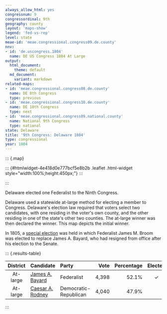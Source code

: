 ```yaml
---
always_allow_html: yes
congressnum: 9
congressordinal: 9th
geography: county
layout: 'maps-show'
legend: 'fed-vs-rep'
level: state
meae-id: 'meae.congressional.congress09.de.county'
nnv:
- id: 'de.uscongress.1804'
  name: DE US Congress 1804 At Large
output:
  html_document:
    theme: default
  md_document:
    variant: markdown
related-maps:
- id: 'meae.congressional.congress08.de.county'
  name: DE 8th Congress
  type: previous
- id: 'meae.congressional.congress10.de.county'
  name: DE 10th Congress
  type: next
- id: 'meae.congressional.congress09.national.county'
  name: National 9th Congress
  type: national
state: Delaware
title: '9th Congress: Delaware 1804'
type: congressional
year: 1804
---
```


::: {.map}
<!--html_preserve-->

::: {#htmlwidget-4e418d0e777bcf5e8b2b .leaflet .html-widget style="width:100%;height:450px;"}
:::

<script type="application/json" data-for="htmlwidget-4e418d0e777bcf5e8b2b">{"x":{"options":{"minZoom":7,"maxZoom":12,"crs":{"crsClass":"L.Proj.CRS","code":"ESRI:26957","proj4def":"+proj=tmerc +lat_0=38 +lon_0=-75.41666666666667 +k=0.999995 +x_0=200000 +y_0=0 +ellps=GRS80 +datum=NAD83 +units=m +no_defs","projectedBounds":null,"options":{"resolutions":[1048576,524288,262144,131072,65536,32768,16384,8192,4096,2048,1024,512,256,128,64,32,16,8,4,2,1]}},"zoomControl":false,"dragging":true},"calls":[{"method":"setMaxBounds","args":[38.0010550211568,-76.2387580106502,40.2890069942613,-74.5984130060203]},{"method":"addPolygons","args":[[[[{"lng":[-75.4539666375514,-75.463414639927,-75.4434606336402,-75.4479206339824,-75.4143566232504,-75.4254476255084,-75.4043546190585,-75.4059416194887,-75.3928716130074,-75.4121566163408,-75.4020366083584,-75.3417135867442,-75.3117765731469,-75.3124865733588,-75.3808245958492,-75.4011786014627,-75.4020926001477,-75.484334625406,-75.5096326318078,-75.5275966362747,-75.5363896388757,-75.5548286439058,-75.7226776966213,-75.7348507087516,-75.7398047138556,-75.7476697219339,-75.7559557303518,-75.7599807344993,-75.700493715772,-75.664180703821,-75.5845396796518,-75.553511672324,-75.5210106623446,-75.4945806529856,-75.4781486455958,-75.4539666375514],"lat":[39.2956401994481,39.2846391968855,39.2852671976898,39.2661731936453,39.2644221944243,39.24198018947,39.2461361910312,39.2448411907134,39.2028961825891,39.1530741717537,39.0668941544494,39.0211141470837,38.9459251326379,38.9456971325674,38.9616811335689,38.9466971298079,38.9174691237679,38.9040961182619,38.875143111457,38.8531611063301,38.8499601053761,38.8355281017859,38.8308760951755,38.9802861254513,39.0436641382676,39.1433141583761,39.2459671790328,39.2966161892075,39.2983231915941,39.290250191193,39.3087441976776,39.3529772077381,39.3586172099931,39.3412022073489,39.3024452000143,39.2956401994481]}]],[[{"lng":[-75.5690616856829,-75.568500685464,-75.5692976857191,-75.5690616856829],"lat":[39.5012782373215,39.5005602371951,39.5006052371769,39.5012782373215]}],[{"lng":[-75.5124026600162,-75.4382936335448,-75.4043546190585,-75.4254476255084,-75.4143566232504,-75.4479206339824,-75.4434606336402,-75.463414639927,-75.4539666375514,-75.4781486455958,-75.4945806529856,-75.5210106623446,-75.553511672324,-75.5845396796518,-75.664180703821,-75.700493715772,-75.7599807344993,-75.7602887348561,-75.7666697412094,-75.7883607679793,-75.7737607633465,-75.7392287553805,-75.6798007388924,-75.5957577135407,-75.5940317130065,-75.5798507085641,-75.5772297077402,-75.4988456825063,-75.4150436540295,-75.4053386506209,-75.4481366629459,-75.4617166666373,-75.4776426689234,-75.492142673277,-75.5594476899996,-75.5536636865562,-75.5152306731488,-75.5136156717188,-75.5656376878708,-75.5930706920351,-75.5714496829769,-75.5385146711715,-75.5124026600162],"lat":[39.3656862117243,39.3127292034621,39.2461361910312,39.24198018947,39.2644221944243,39.2661731936453,39.2852671976898,39.2846391968855,39.2956401994481,39.3024452000143,39.3412022073489,39.3586172099931,39.3529772077381,39.3087441976776,39.290250191193,39.2983231915941,39.2966161892075,39.3011771901251,39.3772242053649,39.7218192743106,39.7218192748185,39.7731282863491,39.813959296628,39.83716430421,39.8374143043199,39.8385343050363,39.838692305159,39.8333203067884,39.8017953033293,39.79622130254,39.7739772965874,39.7631382939358,39.7150222836854,39.7106222822992,39.6298212636685,39.6018492582122,39.5807612552652,39.5647292520753,39.5585172490337,39.4791952320213,39.4405302249172,39.4165102211653,39.3656862117243]}]],[[{"lng":[-75.0702374792373,-75.0776934810141,-75.0912234856109,-75.0702374792373],"lat":[38.6207110734555,38.6098230709529,38.6158730717649,38.6207110734555]}],[{"lng":[-75.3808245958492,-75.3124865733588,-75.3117765731469,-75.305545569474,-75.2601325529501,-75.1598675166488,-75.1135175015998,-75.0933084963118,-75.079845488895,-75.0619074759773,-75.081913483889,-75.0776744855091,-75.1038034935695,-75.1051264947042,-75.1196584982583,-75.1617215125619,-75.1347735026937,-75.1263344981577,-75.1485695054855,-75.1674025107426,-75.1032184904576,-75.1005824886505,-75.1683405101881,-75.1551295052778,-75.1849735139813,-75.2890655469791,-75.2660595389996,-75.18247551273,-75.2266345253143,-75.1945085156933,-75.2040955180816,-75.1173384925973,-75.1050844883266,-75.112948490056,-75.0968874854432,-75.101974485536,-75.0885484830161,-75.0624194747119,-75.0788724811098,-75.0592964750926,-75.048941463547,-75.0648924685838,-75.0523594650833,-75.057384469115,-75.1037744839037,-75.0588944690507,-75.0661754705547,-75.0810944753014,-75.0656744688306,-75.070367470311,-75.1060934824364,-75.0897524764303,-75.3189685487649,-75.3412525557972,-75.4775775988505,-75.5741126293814,-75.6935226671974,-75.701567675176,-75.7073476810538,-75.7226776966213,-75.5548286439058,-75.5363896388757,-75.5275966362747,-75.5096326318078,-75.484334625406,-75.4020926001477,-75.4011786014627,-75.3808245958492],"lat":[38.9616811335689,38.9456971325674,38.9459251326379,38.914794126442,38.8751201197845,38.7902671056028,38.7829961056297,38.8035221105357,38.7447050988227,38.6089020712783,38.6387870768217,38.6942640884555,38.6905370868257,38.7039270895544,38.6845100850568,38.7033670875765,38.678126083238,38.6431450762681,38.6488150767127,38.6358580734086,38.6357140754863,38.6174310717813,38.6199320700765,38.6061030676426,38.5925790638571,38.5951410609616,38.5817190589367,38.5839030621394,38.5584650554092,38.56822205849,38.5562460556892,38.5921300659832,38.5846040648227,38.5704090616182,38.5790670639416,38.550544057852,38.5829610650228,38.5820230656827,38.6046180698343,38.6077780711305,38.4512720389343,38.4513040384219,38.4599590406321,38.5063290501177,38.5090040491601,38.4960790479365,38.481016044565,38.481714044224,38.451302038396,38.4512850382396,38.4673890404275,38.4513010376113,38.4518480302214,38.4519790295155,38.4536800253712,38.4559990226533,38.4601370195383,38.5607440401265,38.6352890553553,38.8308760951755,38.8355281017859,38.8499601053761,38.8531611063301,38.875143111457,38.9040961182619,38.9174691237679,38.9466971298079,38.9616811335689]}]]],null,null,{"interactive":true,"className":"","stroke":true,"color":"#bbb","weight":2,"opacity":1,"fill":true,"fillColor":["#74C476","#756BB1","#31A354"],"fillOpacity":1,"dashArray":"5, 5","smoothFactor":1,"noClip":false},["<b>Kent County, Delaware<\/b><br/>\nCongressional District: At-large<br/>\nFederalists: 57.5% (1,374 votes)<br/>\nDemocratic-Republicans: 42.5% (1,017 votes)<br/>","<b>New Castle County, Delaware<\/b><br/>\nCongressional District: At-large<br/>\nFederalists: 31.4% (902 votes)<br/>\nDemocratic-Republicans: 68.6% (1,971 votes)<br/>","<b>Sussex County, Delaware<\/b><br/>\nCongressional District: At-large<br/>\nFederalists: 66.9% (2,122 votes)<br/>\nDemocratic-Republicans: 33.1% (1,052 votes)<br/>"],null,["Kent County / At-large district","New Castle County / At-large district","Sussex County / At-large district"],{"interactive":false,"permanent":false,"direction":"auto","opacity":1,"offset":[0,0],"textsize":"10px","textOnly":false,"className":"","sticky":true},null]},{"method":"addPolygons","args":[[[[{"lng":[-75.5665780081477,-75.5617030106067,-75.5609349845823,-75.5665780081477],"lat":[39.5084109845628,39.520060011991,39.5161459842452,39.5084109845628]}],[{"lng":[-75.5769909995806,-75.5689269740078,-75.5647660447402,-75.56431801437,-75.5657909969449,-75.5758070477673,-75.5787190044634,-75.5794069924758,-75.5769909995806],"lat":[39.5971999800774,39.5931360030804,39.5891680281276,39.5847040019367,39.5834079944056,39.5877120148869,39.5915039672119,39.5972319981773,39.5971999800774]}],[{"lng":[-75.5593023546504,-75.5597899965802,-75.5558700186549,-75.5617259938155,-75.567694000498,-75.5712470095894,-75.5715989893708,-75.5658059571341,-75.5593023546504],"lat":[39.6294721535009,39.6226879969987,39.6058240288403,39.6051679922607,39.6137439961784,39.6208959849403,39.6259519810555,39.6286560055469,39.6294721535009]}],[{"lng":[-75.4850869985283,-75.4849070011497,-75.4899449793559,-75.4910679824805,-75.4850869985283],"lat":[39.3252300032381,39.3211789951847,39.3197580064062,39.3244490073975,39.3252300032381]}],[{"lng":[-75.4863960046154,-75.4826500169284,-75.487748016228,-75.4906980033857,-75.4863960046154],"lat":[39.3423489949348,39.3392379904568,39.3372449943705,39.3405850039848,39.3423489949348]}],[{"lng":[-75.0489390110815,-75.0525100323144,-75.0534829982118,-75.0656729702028,-75.0703659814197,-75.0855200093176,-75.0871610211742,-75.0897509872834,-75.1223049982333,-75.1736269942154,-75.2496330234908,-75.2603499855948,-75.3313550114322,-75.3370199867606,-75.3401209918524,-75.357198997103,-75.3935629993102,-75.4085260302318,-75.4185220068668,-75.4248309995766,-75.4870070110935,-75.5097180262873,-75.5602530057043,-75.5623739839768,-75.5811830017273,-75.5836010332618,-75.6246489784412,-75.6628430138229,-75.6874650035794,-75.693521015216,-75.6966880172531,-75.6997699833449,-75.7001209906798,-75.7014859868873,-75.704068970635,-75.7046249901716,-75.70620598216,-75.7063029963954,-75.7085469756605,-75.7113190232808,-75.7170829839623,-75.7214079979391,-75.7222050034977,-75.725565045306,-75.7272739962031,-75.7274190085277,-75.7302990324166,-75.7365040104791,-75.7377829940832,-75.7387469904905,-75.7389569995639,-75.7419329934138,-75.7421859759395,-75.7438110083772,-75.7452089895607,-75.7457329928632,-75.7461210009357,-75.7476680399243,-75.7493560028159,-75.7512310000562,-75.7519170075527,-75.755953014145,-75.7585440055085,-75.7608399865317,-75.7638009675894,-75.7659169969642,-75.7666339754999,-75.7670690560968,-75.7679310005553,-75.7704719961582,-75.7707630343772,-75.7738119992097,-75.7774090145926,-75.7810840067866,-75.7812830001685,-75.7854839803247,-75.7874500046964,-75.7884900157892,-75.7887580106502,-75.7885579782504,-75.7886059794609,-75.7886580035155,-75.7884849880984,-75.7884590208602,-75.7884589814661,-75.7883590087671,-75.7883590028827,-75.7742580487516,-75.7688579675573,-75.7595930300052,-75.7503289752099,-75.7443939708499,-75.7442379837003,-75.7436420045151,-75.7402980015752,-75.7345369877708,-75.7290649989103,-75.7270490021275,-75.711655975222,-75.7012080023411,-75.6896389802853,-75.679798975085,-75.6628220010524,-75.6352360178569,-75.6300199805813,-75.6254119952743,-75.6233640254971,-75.6100349702622,-75.5988980251957,-75.5978099834431,-75.5957559800986,-75.5936659912437,-75.5798489901597,-75.5704640086434,-75.5647480006742,-75.5567469882502,-75.5393459982956,-75.5261859698846,-75.5184439662213,-75.5161839898494,-75.4988430110856,-75.4812419904243,-75.4633410092979,-75.4500399939387,-75.4404390008384,-75.4241379880726,-75.4321380369747,-75.4399389859236,-75.4567399945474,-75.4621400117328,-75.4720399976878,-75.4799400295837,-75.4799400097941,-75.4860409941115,-75.4871409990678,-75.4938410074456,-75.5004409878902,-75.5106420104012,-75.5225430435721,-75.5304430189115,-75.5319429942083,-75.535142994943,-75.5343429916819,-75.5305430421828,-75.5203430142105,-75.5226429877658,-75.5258429905827,-75.5249550095137,-75.5288429837496,-75.5301439880505,-75.5511449955098,-75.5581449697528,-75.5616459835536,-75.5667460112256,-75.5785470016404,-75.5871469826376,-75.6023040085122,-75.6082570234181,-75.6114730034659,-75.6148650268156,-75.6152489815567,-75.6119370144825,-75.61561698687,-75.6118729943382,-75.6087049912946,-75.6035840025447,-75.59937600476,-75.5868000020278,-75.5846239779695,-75.5733909846158,-75.5663350100255,-75.5657539938698,-75.5770113040534,-75.5746229680898,-75.5672619554765,-75.5656359896003,-75.5672609835327,-75.5693589962308,-75.5688560034686,-75.5696230193199,-75.5714849693024,-75.5725470046134,-75.5769490163195,-75.5868150189952,-75.5883960204732,-75.5878459707624,-75.5915640004765,-75.5929489439283,-75.5920589955504,-75.5892210011077,-75.5844960051176,-75.5801850139017,-75.5816010082811,-75.5779690258227,-75.5736890189045,-75.5711509773088,-75.5738069930295,-75.568491988365,-75.5656880198051,-75.5562449942352,-75.5508739830088,-75.5476590154668,-75.5425830106229,-75.5385119863887,-75.5355640048673,-75.529668024731,-75.527869992788,-75.5234479977484,-75.524187022041,-75.5207669796973,-75.5213589797182,-75.5159939425387,-75.5160879946526,-75.513644989466,-75.5116989763728,-75.5052759860475,-75.4946309706426,-75.4920040101645,-75.4940050123296,-75.5037145508935,-75.5022560043027,-75.4976830246297,-75.4923379573367,-75.4919209619604,-75.4892369975439,-75.4839050026288,-75.4839130078686,-75.4857439975249,-75.4832990458599,-75.4776970254717,-75.4680559752618,-75.4604229638299,-75.4561200145961,-75.4524049692648,-75.4486930277982,-75.4390269862829,-75.4369359811654,-75.437230002055,-75.4341080094256,-75.4338729895731,-75.4308100210554,-75.4197089951522,-75.4143219815898,-75.4083760323422,-75.4029639968798,-75.4029940142893,-75.4061780281946,-75.4020890095051,-75.401562995632,-75.4042729858537,-75.4059509893792,-75.4005399881167,-75.3968919732493,-75.3963650194105,-75.393162009893,-75.3929010338915,-75.3954369802522,-75.4003499798072,-75.4009100050668,-75.4082659857204,-75.4095920108637,-75.407860017723,-75.4119490146291,-75.4108930076958,-75.4095709719441,-75.4097489810485,-75.4072850003243,-75.4069950029763,-75.40426698302,-75.4002190489598,-75.401488011958,-75.4021699885671,-75.4014969768486,-75.3958059921501,-75.3965700087633,-75.3879140155878,-75.3798729925016,-75.3755319854078,-75.3698099809752,-75.3614109555345,-75.3457629885376,-75.3417120125815,-75.3221080004636,-75.317883955016,-75.314774997539,-75.3116070373844,-75.3117540111894,-75.3124290430854,-75.314891008058,-75.3136010244357,-75.3166199939232,-75.3160329926668,-75.3055430007176,-75.2970779935439,-75.2836940263651,-75.2717210609901,-75.2575560426593,-75.2407589925493,-75.2369789965451,-75.2320289934898,-75.2223370050118,-75.2166580158522,-75.2115650174544,-75.2062304829244,-75.2019640211756,-75.1946490032647,-75.1889720207101,-75.1817179814705,-75.1590219779168,-75.1463900059566,-75.1399870157338,-75.127072982279,-75.1133309866114,-75.1047039839022,-75.0971030175963,-75.0937420194647,-75.0942399978232,-75.0968159874997,-75.0945649983232,-75.0918150095978,-75.0871010404921,-75.0855479769872,-75.082152988074,-75.0812439755129,-75.081563957336,-75.0804519948716,-75.0798360092047,-75.0745109721782,-75.0736620170908,-75.071381984959,-75.0698340132509,-75.0667660062256,-75.0655100143943,-75.0647799908833,-75.0652169718064,-75.063291001808,-75.0639630048918,-75.07588718454,-75.0777030050794,-75.084850973885,-75.091097002023,-75.086575010017,-75.0802430006965,-75.0774139589096,-75.0784059946063,-75.0767150142172,-75.0717830170505,-75.0719300131508,-75.0789919801046,-75.0818539671545,-75.0811839990548,-75.0782960084943,-75.0744139756878,-75.0773039914245,-75.0723720246877,-75.0723429855654,-75.0747979515309,-75.075237003984,-75.0766689958174,-75.0805249768474,-75.0899009871838,-75.0909809875762,-75.089488994726,-75.0972290219659,-75.0998010215877,-75.1053510183373,-75.1079769985401,-75.116273014958,-75.1194559933666,-75.1196860000542,-75.1263540099748,-75.1326610420021,-75.1410979981413,-75.1455960097609,-75.1489259873384,-75.1373959855476,-75.1346860198721,-75.1322949900109,-75.135392034889,-75.1311049753732,-75.1305250019665,-75.1251850130587,-75.1318129947085,-75.1263600080577,-75.1311190029636,-75.1334240158357,-75.137890984338,-75.1382680082042,-75.1485410183533,-75.1465000357333,-75.1358490030836,-75.132960015894,-75.1317369590078,-75.1286740260687,-75.1241100142552,-75.1205490135159,-75.1185070015067,-75.1124960149404,-75.1085839901203,-75.102953011341,-75.0988370255988,-75.090254973002,-75.0939600451643,-75.1005799634451,-75.1112889772569,-75.1169760397989,-75.1240080039608,-75.1337119965824,-75.1421429881513,-75.1473659897076,-75.1530829823422,-75.1578719923725,-75.1625690161166,-75.1698690247642,-75.1729830133879,-75.1810340057586,-75.1838640071626,-75.1891130168377,-75.1923509888798,-75.1963169804978,-75.2032900106704,-75.2061480042094,-75.2135540150327,-75.2197379651239,-75.2231789630415,-75.2288670070822,-75.2333570068207,-75.2359819618075,-75.2387840006566,-75.2486140083684,-75.2516179959946,-75.2561099701041,-75.2636629894666,-75.2671940030452,-75.2693209934503,-75.276872993017,-75.2780999911435,-75.2757389618438,-75.2720939466801,-75.2640450191779,-75.2594389998658,-75.2544230181663,-75.2529040306499,-75.245111984124,-75.2402990277167,-75.2385770005697,-75.2340270155517,-75.2278149848904,-75.2251599896938,-75.2207270090596,-75.2196779880758,-75.2158280099242,-75.2067590094407,-75.2033160049665,-75.195003988379,-75.1930790068443,-75.1887050037518,-75.1815599770273,-75.1853219836421,-75.1918240060669,-75.1925530092636,-75.19890998152,-75.2027869850111,-75.2120570207625,-75.2193170047724,-75.2215130133997,-75.2152050240377,-75.2090830093202,-75.2017960289314,-75.1962860001414,-75.1937189627457,-75.1898119988223,-75.187626000655,-75.1813569885427,-75.1812990001687,-75.1721700172172,-75.1669510239423,-75.15793898991,-75.1534450186552,-75.1497119857948,-75.1415739813343,-75.1338409919208,-75.1312469973801,-75.1195829898753,-75.1173370145928,-75.1050819827535,-75.1097189759491,-75.1070629952694,-75.0974100133487,-75.1001779942648,-75.0987739753177,-75.0967030058372,-75.0920380281648,-75.0917439959385,-75.0882469669096,-75.0898819922278,-75.0965900031858,-75.0947550125852,-75.0898269998843,-75.0874079906474,-75.0843170034092,-75.0782810169905,-75.0775820049212,-75.0720409951983,-75.0728849940266,-75.0712229947537,-75.0653040291818,-75.0623290122903,-75.0635830118336,-75.0692710043365,-75.0661500189919,-75.0667039978851,-75.070554006156,-75.0716639981472,-75.0643419828187,-75.059789968089,-75.0584780283439,-75.0566129891076,-75.056033058056,-75.0532650058765,-75.053411987364,-75.05178299819,-75.0497759935355,-75.0495739687375,-75.0484130060203,-75.0489390110815],"lat":[38.4512629924763,38.4512730211564,38.4512739758486,38.4512930060441,38.4512760225024,38.4512849937202,38.4512919945353,38.4512919832954,38.4512640079321,38.4510550211568,38.4513090065785,38.4514919957307,38.451908991404,38.4519439699152,38.4519629831444,38.4521359928052,38.4521139824053,38.4523700048867,38.452606999197,38.4526099848363,38.4538289864365,38.454400975351,38.4555840065111,38.4556299860367,38.4561930098667,38.4564239989391,38.457704016787,38.4587589895644,38.459830000894,38.4601279713352,38.4964670000789,38.5368109777714,38.541480993976,38.5597059788919,38.5931420062824,38.6001229921502,38.6201510070575,38.6218709980805,38.6483549844656,38.6845660053567,38.7593829913963,38.8140330008512,38.8242519570139,38.8681519851942,38.88639001638,38.8878170195206,38.9257470141466,39.0001130156945,39.0174459882969,39.0251899879064,39.0331809792063,39.0707759396347,39.0739879926308,39.0946739784879,39.1074070069257,39.1140389932686,39.1203180017232,39.1433059827251,39.1648150136648,39.1814999895489,39.1941220088301,39.2459579604912,39.2765880102583,39.3075910102396,39.3445899969091,39.3664889991649,39.3769160187311,39.3832040246486,39.3937940062329,39.424666979077,39.4299859706632,39.4656470149074,39.5106139844989,39.5546180107985,39.5575609921739,39.61074498232,39.6374550051594,39.6522390218959,39.6642110082626,39.6714110093381,39.6808770013361,39.6819109873807,39.6902510068688,39.6949589793519,39.7006230192672,39.7148109688716,39.7218109936351,39.7219109821269,39.7326109978719,39.7483069807029,39.7609899881433,39.767854991037,39.767912971159,39.7684309507487,39.7719830034364,39.7775350007237,39.7823989995948,39.7841259814747,39.7956939859377,39.8026059560396,39.809214001528,39.8139500093839,39.8211500192659,39.8300299764831,39.8313109942494,39.832334991751,39.8327510069724,39.8352150058396,39.8367989968123,39.8369429879605,39.8371560051553,39.8374549606493,39.8385259930591,39.8390069942613,39.8384109907008,39.8387110092969,39.8382109947805,39.8370389796568,39.8363109948766,39.8360139860477,39.833312004978,39.8291120133311,39.8238119973941,39.8189120203909,39.8149119936611,39.8070120097259,39.8041119971071,39.80291198198,39.7936130090324,39.7902129865749,39.7818130059564,39.773713055394,39.7726130126642,39.7631129993326,39.7600130120466,39.7516129814729,39.744512996533,39.7187130042529,39.7212130216132,39.7240129938761,39.7304129926151,39.7311129851003,39.724612979291,39.7208129832159,39.7178130285618,39.7140129826571,39.7018129976588,39.6995049922861,39.6952129883397,39.6920130079586,39.6705120034105,39.66381201423,39.6574119950299,39.6572120193189,39.6530119908909,39.6510119874461,39.6337919932783,39.6258079835641,39.6245440146781,39.620688014523,39.6146720209537,39.6108639934822,39.60844801154,39.5974080109751,39.5951360075406,39.5889600037317,39.5889440012985,39.580032014498,39.576527939692,39.5686879867271,39.5654559679736,39.5614160370912,39.5596058929837,39.5578679976551,39.5590129904528,39.5583030062339,39.5530850328174,39.5405889923094,39.5344330118834,39.5281389935387,39.5241330027244,39.5167180098352,39.5073800216275,39.49868797846,39.4957969784899,39.4919590066223,39.483901024615,39.4776979989793,39.4674449939185,39.460672000963,39.4546310183431,39.4510379933841,39.4495039967333,39.4461410054715,39.4456839875383,39.4436470350391,39.440992018731,39.4366889939909,39.4362330055924,39.4305569955765,39.426025012007,39.4219279906627,39.4199359949506,39.4165019696641,39.4084220196442,39.4006390312556,39.3967710089761,39.3926719928638,39.3900860301025,39.3876590066817,39.3826009743226,39.3782509633138,39.3718530171499,39.3657180182901,39.3652139983045,39.3591690134565,39.3550020005725,39.3521199874866,39.3468320044768,39.3423773164136,39.3398040107343,39.3398259828386,39.3275609895665,39.3221599759265,39.3189339896836,39.3208360419971,39.3320049863794,39.3371539971519,39.3387800123176,39.3352350070243,39.3302939866925,39.3282360139508,39.3253530017667,39.3181669840729,39.316060990328,39.313384012548,39.3093790026088,39.3001320137585,39.2935629884866,39.2903590120935,39.2878409883477,39.2764420143939,39.2696430021181,39.2646980175355,39.2546260079867,39.2519480426614,39.2438610111738,39.2392139948711,39.2312259875704,39.2249780153285,39.2237199898736,39.2185220122911,39.2161410213144,39.2103040024126,39.2049239741386,39.1986989706728,39.1874160052037,39.1861809900837,39.1841900045893,39.1746249876845,39.1660649822312,39.1611890037743,39.1539350095386,39.147891986126,39.1463119899018,39.1404760027676,39.1297859992685,39.1192970159852,39.1097289746252,39.0981689962078,39.0861759950595,39.0729700069673,39.0677969958793,39.0592109839956,39.0580440090507,39.0511740220371,39.0487899979614,39.0449430145907,39.0425410131919,39.0353579769209,39.0248570181048,39.0211049866929,38.9930659840772,38.9874129988628,38.9802950049501,38.9676369798108,38.9559629983572,38.9511570151035,38.9505609917846,38.9453660001185,38.9386129965506,38.930418998734,38.9147850147627,38.9069329957445,38.8959670021291,38.8837170072931,38.8731139952188,38.8541159984493,38.8491280173382,38.8442540021142,38.8366810099843,38.8334320135789,38.8284660114965,38.8245005187242,38.8190370116959,38.8123309871337,38.8055330037646,38.8012749954827,38.790192973041,38.7851769947009,38.7832060088223,38.7817510118876,38.7829980172583,38.7851299958359,38.7887029637916,38.793694007289,38.7973800010033,38.8006059935528,38.8039259781874,38.8020960447215,38.7901020082668,38.7813809926858,38.7721569966517,38.7642599992851,38.7602090030209,38.7537080076025,38.7440749843428,38.7110910063944,38.7032399987694,38.6908330147316,38.6856830043054,38.6699799971957,38.6610300081153,38.6393299966601,38.6323939981573,38.6133090163449,38.608663005423,38.6111841378989,38.6098289938685,38.6099190034061,38.6156409922019,38.6189839708681,38.6159860460739,38.6195580106544,38.62097699968,38.6264870144434,38.6273339938906,38.6325310110499,38.6340859916243,38.6395570281132,38.6439980245674,38.6510259752844,38.6507060154871,38.6555120207283,38.6591300035211,38.667645015259,38.6787470241176,38.6847670275914,38.6905350058842,38.6941280107263,38.6935770103136,38.6920200245677,38.6873509700555,38.6888369699891,38.6905070268301,38.6913750042582,38.6879860056032,38.6905689985023,38.6896059733091,38.6859210539882,38.6862630123536,38.6878219983228,38.6928619991042,38.6939849995906,38.6919489922399,38.6814840345999,38.674043001827,38.6697840123281,38.6664900078229,38.6603759876155,38.6560030156312,38.6531849966822,38.650373000142,38.6439610213758,38.6419030117522,38.6437349964517,38.6434399781342,38.6457519967806,38.6482970109118,38.6435569937526,38.6399140153901,38.6399580059172,38.6363869828479,38.6341649964269,38.633773986105,38.6319209990402,38.6337759920402,38.6347409899407,38.6335980111014,38.6343089830355,38.6321820147497,38.6259580085002,38.6235830179882,38.6174229984717,38.6181979953796,38.6152189996402,38.616146915618,38.6116719901401,38.6117899930023,38.6098459827434,38.6109700087326,38.6023870144557,38.5997329682549,38.5986349690619,38.5957970147691,38.5944009645675,38.5928449752508,38.5925469948212,38.5938059878338,38.5916079971645,38.5961170022429,38.5957500108265,38.5906899863254,38.5914439916545,38.5895209871988,38.5914189968342,38.5880749971302,38.5883719948163,38.5918499966371,38.5919599944291,38.5886189816752,38.5870869734809,38.5883949847527,38.5865880139679,38.5894050098154,38.592244991845,38.5871869878158,38.5846680079963,38.5857660076257,38.5840229895824,38.5816410037583,38.5820730160462,38.5854830256832,38.5900839901441,38.589995016886,38.5873860075283,38.5866559944889,38.5876649891958,38.5857210129361,38.585653007119,38.5891549843911,38.5872790175788,38.5890660018382,38.5847399649289,38.5847179770834,38.5878089758438,38.5870760007141,38.5822460002888,38.5744409824441,38.5735939830601,38.5718079927653,38.570616987411,38.5661069910455,38.563198991839,38.5624880043745,38.5585877066537,38.5604749938779,38.5607740356658,38.5644590164429,38.5680770086101,38.5639329868304,38.569976994421,38.5682600071694,38.5675050116952,38.5695880149103,38.5757670058827,38.5757209801253,38.5815559878019,38.5871630055562,38.5857199899153,38.5885779873528,38.5937260065962,38.5924429939001,38.5914340169634,38.5921219933161,38.5845959783803,38.5820309901153,38.5797200022728,38.5794480265927,38.5752130634101,38.5672239924269,38.5651649875531,38.5644559969638,38.5577260284163,38.5613440021693,38.5666999936678,38.5727640012328,38.5755119870118,38.576887001752,38.5802290006841,38.5788340048045,38.5832069779148,38.5874190040894,38.5870069875358,38.5782859657823,38.5776220131094,38.5809650112031,38.5840090103871,38.5890680129423,38.5912649647041,38.5949509860969,38.598133024062,38.5971020243964,38.6056409873816,38.6073579865458,38.6067170034074,38.5888149799749,38.5744849735979,38.5512969923376,38.5367829752972,38.5304429942189,38.5061320151394,38.4904159432361,38.4789239920252,38.4589169977801,38.4512629924763]}]]],null,null,{"interactive":true,"className":"","stroke":true,"color":"#222","weight":3,"opacity":1,"fill":false,"fillColor":"#222","fillOpacity":0.2,"smoothFactor":1,"noClip":false},null,null,null,{"interactive":false,"permanent":false,"direction":"auto","opacity":1,"offset":[0,0],"textsize":"10px","textOnly":false,"className":"","sticky":true},null]}],"limits":{"lat":[38.4510550211568,39.8390069942613],"lng":[-75.7887580106502,-75.0484130060203]}},"evals":[],"jsHooks":[]}</script>
<!--/html_preserve-->
:::

Delaware elected one Federalist to the Ninth Congress.

Delaware used a statewide at-large method for electing a member to
Congress. Delaware's election law required that voters select two
candidates, with one residing in the voter's own county, and the other
residing in one of the state's other two counties. The at-large winner
was then declared the winner. This map depicts the initial winner.

In 1805, a [special
election](https://elections.lib.tufts.edu/catalog/tufts:de.uscongress.1805)
was held in which Federalist James M. Broom was elected to replace James
A. Bayard, who had resigned from office after his election to the
Senate.

::: {.results-table}
<table>
<thead>
<tr>
<th style="text-align:center;">
District
</th>
<th style="text-align:left;">
Candidate
</th>
<th style="text-align:left;">
Party
</th>
<th style="text-align:right;">
Vote
</th>
<th style="text-align:right;">
Percentage
</th>
<th style="text-align:center;">
Elected
</th>
</tr>
</thead>
<tbody>
<tr>
<td style="text-align:center;">
At-large
</td>
<td style="text-align:left;">
<a href="http://bioguide.congress.gov/scripts/biodisplay.pl?index=B000249">James
A. Bayard</a>
</td>
<td class="party-federalist" data-party="federalist">
Federalist
</td>
<td style="text-align:right;">
4,398
</td>
<td style="text-align:right;">
52.1%
</td>
<td style="text-align:center;">
✓
</td>
</tr>
<tr>
<td style="text-align:center;">
At-large
</td>
<td style="text-align:left;">
<a href="http://bioguide.congress.gov/scripts/biodisplay.pl?index=R000377">Caesar
A. Rodney</a>
</td>
<td class="party-demrep" data-party="demrep">
Democratic-Republican
</td>
<td style="text-align:right;">
4,040
</td>
<td style="text-align:right;">
47.9%
</td>
<td style="text-align:center;">
</td>
</tr>
</tbody>
</table>
:::
